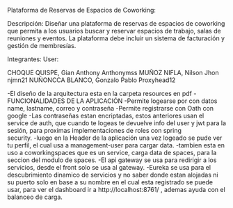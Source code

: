 Plataforma de Reservas de Espacios de Coworking:

Descripción: Diseñar una plataforma de reservas de espacios de coworking que permita a los usuarios buscar y reservar espacios de trabajo, salas de reuniones y eventos. La plataforma debe incluir un sistema de facturación y gestión de membresías.

Integrantes: User:

CHOQUE QUISPE, Gian Anthony Anthonymss
MUÑOZ NIFLA, Nilson Jhon njmn21
NUÑONCCA BLANCO, Gonzalo Pablo Proxyhead12


-El diseño de la arquitectura esta en la carpeta resources en pdf
-FUNCIONALIDADES DE LA APLICACIÓN
  -Permite logearse por con datos name, lastname, correo y contraseña
  -Permite registrarse con Oath con google
  -Las contraseñas estan encriptadas, estos anteriores usan el service de auth, que cuando te logeas te devuelve info del user y jwt para la sesión, para proximas implementaciones de roles con spring       
        security.
  -luego en la Header de la aplicación una vez logeado se pude ver tu perfil, el cual usa a management-user para cargar data.
  -tambien esta en uso a coworkingspaces que es un service, carga data de spaces, para la seccion del modulo de spaces.
  -El api gateway se usa para redirigir a los servicios, desde el front solo se usa al gateway.
  -Eureka se usa para el descubrimiento dinamico de servicios y no saber donde estan alojadas ni su puerto solo en base a su nombre en el cual esta registrado se puede usar,
    para ver el dashboard ir a http://localhost:8761/ , ademas ayuda con el balanceo de carga.
